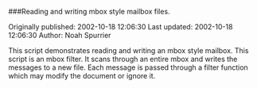 ###Reading and writing mbox style mailbox files.

Originally published: 2002-10-18 12:06:30
Last updated: 2002-10-18 12:06:30
Author: Noah Spurrier

This script demonstrates reading and writing an mbox style mailbox. This script is an mbox filter. It scans through an entire mbox and writes the messages to a new file. Each message is passed through a filter function which may modify the document or ignore it.